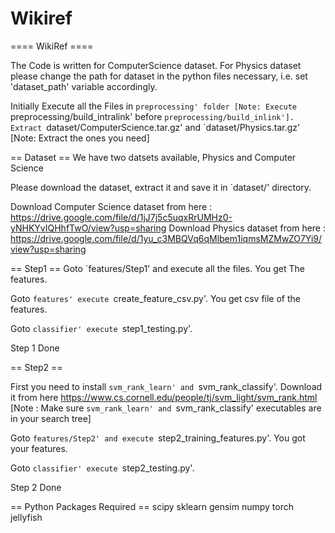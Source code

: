 # Wikiref
==== WikiRef ====

The Code is written for ComputerScience dataset. For Physics dataset please change the path for dataset in the python files necessary, i.e. set 'dataset_path' variable accordingly.

Initially Execute all the Files in `preprocessing' folder [Note: Execute `preprocessing/build_intralink' before `preprocessing/build_inlink']. Extract `dataset/ComputerScience.tar.gz' and `dataset/Physics.tar.gz' [Note: Extract the ones you need]

== Dataset == 
We have two datsets available, Physics and Computer Science

Please download the dataset, extract it and save it in `dataset/' directory.

Download Computer Science dataset from here : https://drive.google.com/file/d/1jJ7j5c5uqxRrUMHz0-yNHKYvIQHhfTwO/view?usp=sharing
Download Physics dataset from here : https://drive.google.com/file/d/1yu_c3MBQVq6qMlbem1iqmsMZMwZO7Yi9/view?usp=sharing

== Step1 ==
Goto `features/Step1' and execute all the files. You get The features.

Goto `features' execute `create_feature_csv.py'. You get csv file of the features.

Goto `classifier' execute `step1_testing.py'. 

Step 1 Done

== Step2 ==

First you need to install `svm_rank_learn' and `svm_rank_classify'. Download it from here https://www.cs.cornell.edu/people/tj/svm_light/svm_rank.html [Note : Make sure `svm_rank_learn' and `svm_rank_classify' executables are in your search tree]

Goto `features/Step2' and execute `step2_training_features.py'. You got your features.

Goto `classifier' execute `step2_testing.py'.

Step 2 Done

== Python Packages Required ==
scipy
sklearn
gensim
numpy
torch
jellyfish
